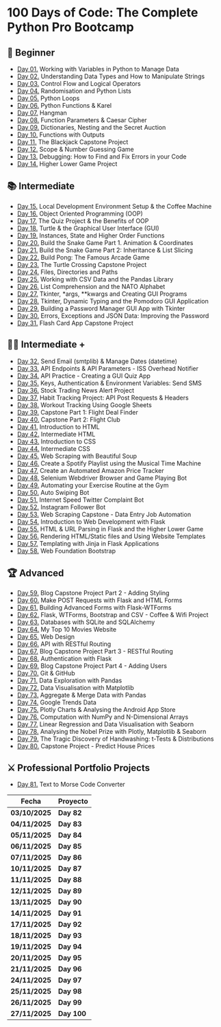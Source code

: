# 100 Days of Code: The Complete Python Pro Bootcamp

## 🔰 Beginner

- [Day 01.](/Day01) Working with Variables in Python to Manage Data
- [Day 02.](/Day02) Understanding Data Types and How to Manipulate Strings
- [Day 03.](/Day03) Control Flow and Logical Operators
- [Day 04.](/Day04) Randomisation and Python Lists
- [Day 05.](/Day05) Python Loops
- [Day 06.](/Day06) Python Functions & Karel
- [Day 07.](/Day07) Hangman
- [Day 08.](/Day08) Function Parameters & Caesar Cipher
- [Day 09.](/Day09) Dictionaries, Nesting and the Secret Auction
- [Day 10.](/Day10) Functions with Outputs
- [Day 11.](/Day11) The Blackjack Capstone Project
- [Day 12.](/Day12) Scope & Number Guessing Game
- [Day 13.](/Day13) Debugging: How to Find and Fix Errors in your Code
- [Day 14.](/Day14) Higher Lower Game Project

## 📚 Intermediate

- [Day 15.](/Day15) Local Development Environment Setup & the Coffee Machine
- [Day 16.](/Day16) Object Oriented Programming (OOP)
- [Day 17.](/Day17) The Quiz Project & the Benefits of OOP
- [Day 18.](/Day18) Turtle & the Graphical User Interface (GUI)
- [Day 19.](/Day19) Instances, State and Higher Order Functions
- [Day 20.](/Day20) Build the Snake Game Part 1. Animation & Coordinates
- [Day 21.](/Day21) Build the Snake Game Part 2: Inheritance & List Slicing
- [Day 22.](/Day22) Build Pong: The Famous Arcade Game
- [Day 23.](/Day23) The Turtle Crossing Capstone Project
- [Day 24.](/Day24) Files, Directories and Paths
- [Day 25.](/Day25) Working with CSV Data and the Pandas Library
- [Day 26.](/Day26) List Comprehension and the NATO Alphabet
- [Day 27.](/Day27) Tkinter, \*args, \*\*kwargs and Creating GUI Programs
- [Day 28.](/Day28) Tkinter, Dynamic Typing and the Pomodoro GUI Application
- [Day 29.](/Day29) Building a Password Manager GUI App with Tkinter
- [Day 30.](/Day30) Errors, Exceptions and JSON Data: Improving the Password
- [Day 31.](/Day31) Flash Card App Capstone Project

## 👨‍💻 Intermediate +

- [Day 32.](/Day32) Send Email (smtplib) & Manage Dates (datetime)
- [Day 33.](/Day33) API Endpoints & API Parameters - ISS Overhead Notifier
- [Day 34.](/Day34) API Practice - Creating a GUI Quiz App
- [Day 35.](/Day35) Keys, Authentication & Environment Variables: Send SMS
- [Day 36.](/Day36) Stock Trading News Alert Project
- [Day 37.](/Day37) Habit Tracking Project: API Post Requests & Headers
- [Day 38.](/Day38) Workout Tracking Using Google Sheets
- [Day 39.](/Day39) Capstone Part 1: Flight Deal Finder
- [Day 40.](/Day40) Capstone Part 2: Flight Club
- [Day 41.](/Day41) Introduction to HTML
- [Day 42.](/Day42) Intermediate HTML
- [Day 43.](/Day43) Introduction to CSS
- [Day 44.](/Day44) Intermediate CSS
- [Day 45.](/Day45) Web Scraping with Beautiful Soup
- [Day 46.](/Day46) Create a Spotify Playlist using the Musical Time Machine
- [Day 47.](/Day47) Create an Automated Amazon Price Tracker
- [Day 48.](/Day48) Selenium Webdriver Browser and Game Playing Bot
- [Day 49.](/Day49) Automating your Exercise Routine at the Gym
- [Day 50.](/Day50) Auto Swiping Bot
- [Day 51.](/Day51) Internet Speed Twitter Complaint Bot
- [Day 52.](/Day52) Instagram Follower Bot
- [Day 53.](/Day53) Web Scraping Capstone - Data Entry Job Automation
- [Day 54.](/Day54) Introduction to Web Development with Flask
- [Day 55.](/Day55) HTML & URL Parsing in Flask and the Higher Lower Game
- [Day 56.](/Day56) Rendering HTML/Static files and Using Website Templates
- [Day 57.](/Day57) Templating with Jinja in Flask Applications
- [Day 58.](/Day58) Web Foundation Bootstrap

## 🏆 Advanced

- [Day 59.](/Day59) Blog Capstone Project Part 2 - Adding Styling
- [Day 60.](/Day60) Make POST Requests with Flask and HTML Forms
- [Day 61.](/Day61) Building Advanced Forms with Flask-WTForms
- [Day 62.](/Day62) Flask, WTForms, Bootstrap and CSV - Coffee & Wifi Project
- [Day 63.](/Day63) Databases with SQLite and SQLAlchemy
- [Day 64.](/Day64) My Top 10 Movies Website
- [Day 65.](/Day65) Web Design
- [Day 66.](/Day66) API with RESTful Routing
- [Day 67.](/Day67) Blog Capstone Project Part 3 - RESTful Routing
- [Day 68.](/Day68) Authentication with Flask
- [Day 69.](/Day69) Blog Capstone Project Part 4 - Adding Users
- [Day 70.](/Day70) Git & GitHub
- [Day 71.](/Day71) Data Exploration with Pandas
- [Day 72.](/Day72) Data Visualisation with Matplotlib
- [Day 73.](/Day73) Aggregate & Merge Data with Pandas
- [Day 74.](/Day74) Google Trends Data
- [Day 75.](/Day75) Plotly Charts & Analysing the Android App Store
- [Day 76.](/Day76) Computation with NumPy and N-Dimensional Arrays
- [Day 77.](/Day77) Linear Regression and Data Visualisation with Seaborn
- [Day 78.](/Day78) Analysing the Nobel Prize with Plotly, Matplotlib & Seaborn
- [Day 79.](/Day79) The Tragic Discovery of Handwashing: t-Tests & Distributions
- [Day 80.](/Day80) Capstone Project - Predict House Prices

## ⚔ Professional Portfolio Projects

- [Day 81.](/Day81) Text to Morse Code Converter

| **Fecha**      | **Proyecto** |
| -------------- | ------------ |
| **03/10/2025** | **Day 82**   |
| **04/11/2025** | **Day 83**   |
| **05/11/2025** | **Day 84**   |
| **06/11/2025** | **Day 85**   |
| **07/11/2025** | **Day 86**   |
| **10/11/2025** | **Day 87**   |
| **11/11/2025** | **Day 88**   |
| **12/11/2025** | **Day 89**   |
| **13/11/2025** | **Day 90**   |
| **14/11/2025** | **Day 91**   |
| **17/11/2025** | **Day 92**   |
| **18/11/2025** | **Day 93**   |
| **19/11/2025** | **Day 94**   |
| **20/11/2025** | **Day 95**   |
| **21/11/2025** | **Day 96**   |
| **24/11/2025** | **Day 97**   |
| **25/11/2025** | **Day 98**   |
| **26/11/2025** | **Day 99**   |
| **27/11/2025** | **Day 100**  |
